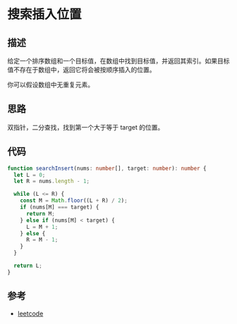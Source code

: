 # 搜索插入位置

## 描述

给定一个排序数组和一个目标值，在数组中找到目标值，并返回其索引。如果目标值不存在于数组中，返回它将会被按顺序插入的位置。

你可以假设数组中无重复元素。

## 思路

双指针，二分查找，找到第一个大于等于 target 的位置。

## 代码

```ts
function searchInsert(nums: number[], target: number): number {
  let L = 0;
  let R = nums.length - 1;

  while (L <= R) {
    const M = Math.floor((L + R) / 2);
    if (nums[M] === target) {
      return M;
    } else if (nums[M] < target) {
      L = M + 1;
    } else {
      R = M - 1;
    }
  }

  return L;
}
```

## 参考

- [leetcode](https://leetcode-cn.com/problems/search-insert-position)
